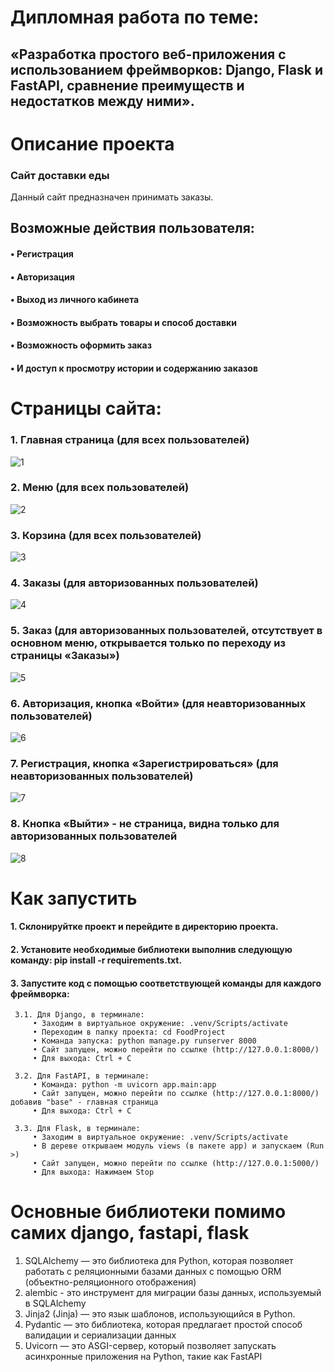 # Дипломная работа по теме: 
## «Разработка простого веб-приложения с использованием фреймворков: Django, Flask и FastAPI, сравнение преимуществ и недостатков между ними».

# Описание проекта

  ### Сайт доставки еды

  Данный сайт предназначен принимать заказы.
  
## Возможные действия пользователя:
  
####	• Регистрация
####	• Авторизация
####	• Выход из личного кабинета
####	• Возможность выбрать товары и способ доставки
####	• Возможность оформить заказ
####	• И доступ к просмотру истории и содержанию заказов

  
# Страницы сайта:

### 1. Главная страница (для всех пользователей)

![1](https://raw.githubusercontent.com/Vorobish/site1/refs/heads/master/image/image.png) 

### 2. Меню (для всех пользователей)

![2](https://raw.githubusercontent.com/Vorobish/site1/refs/heads/master/image/image-1.png)

### 3. Корзина (для всех пользователей)

![3](https://raw.githubusercontent.com/Vorobish/site1/refs/heads/master/image/image-2.png)

### 4. Заказы (для авторизованных пользователей)

![4](https://raw.githubusercontent.com/Vorobish/site1/refs/heads/master/image/image-3.png)

### 5. Заказ (для авторизованных пользователей, отсутствует в основном меню, открывается только по переходу из страницы «Заказы»)

![5](https://raw.githubusercontent.com/Vorobish/site1/refs/heads/master/image/image-4.png)

### 6. Авторизация, кнопка «Войти» (для неавторизованных пользователей)

![6](https://raw.githubusercontent.com/Vorobish/site1/refs/heads/master/image/image-5.png)

### 7. Регистрация, кнопка «Зарегистрироваться» (для неавторизованных пользователей)

![7](https://raw.githubusercontent.com/Vorobish/site1/refs/heads/master/image/image-6.png)

### 8. Кнопка «Выйти» - не страница, видна только для авторизованных пользователей

![8](https://raw.githubusercontent.com/Vorobish/site1/refs/heads/master/image/image-7.png)

# Как запустить
  
####  1. Склонируйтке проект и перейдите в директорию проекта.
####  2. Установите необходимые библиотеки выполнив следующую команду: pip install -r requirements.txt.
####  3. Запустите код с помощью соответствующей команды для каждого фреймворка:
     3.1. Для Django, в терминале:
         • Заходим в виртуальное окружение: .venv/Scripts/activate
         • Переходим в папку проекта: cd FoodProject
         • Команда запуска: python manage.py runserver 8000
         • Сайт запущен, можно перейти по ссылке (http://127.0.0.1:8000/)
         • Для выхода: Ctrl + C

     3.2. Для FastAPI, в терминале: 
         • Команда: python -m uvicorn app.main:app
         • Сайт запущен, можно перейти по ссылке (http://127.0.0.1:8000/) добавив "base" - главная страница
         • Для выхода: Ctrl + C

     3.3. Для Flask, в терминале:
         • Заходим в виртуальное окружение: .venv/Scripts/activate
         • В дереве открываем модуль views (в пакете app) и запускаем (Run >)
         • Сайт запущен, можно перейти по ссылке (http://127.0.0.1:5000/)
         • Для выхода: Нажимаем Stop

# Основные библиотеки помимо самих django, fastapi, flask

1. SQLAlchemy — это библиотека для Python, которая позволяет работать с реляционными базами данных с помощью ORM (объектно-реляционного отображения)
2. alembic - это инструмент для миграции базы данных, используемый в SQLAlchemy
3. Jinja2 (Jinja) — это язык шаблонов, использующийся в Python.
4. Pydantic — это библиотека, которая предлагает простой способ валидации и сериализации данных
5. Uvicorn — это ASGI-сервер, который позволяет запускать асинхронные приложения на Python, такие как FastAPI
